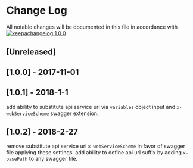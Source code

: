 # Change Log

All notable changes will be documented in this file in accordance with
[![keepachangelog 1.0.0](https://img.shields.io/badge/keepachangelog-1.0.0-brightgreen.svg)](http://keepachangelog.com/en/1.0.0/)

## \[Unreleased]

## \[1.0.0] - 2017-11-01

## \[1.0.1] - 2018-1-1

add ability to substitute api service url via `variables` object input and `x-webServiceScheme` swagger extension.

## \[1.0.2] - 2018-2-27

remove substitute api service url `x-webServiceScheme` in favor of swagger file applying these settings.
add ability to define api url suffix by adding `x-basePath` to any swagger file. 
